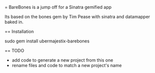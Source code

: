 = BareBones is a jump off for a Sinatra gemified app

Its based on the bones gem by Tim Pease with sinatra and datamapper baked in. 

== Installation

  sudo gem install ubermajestix-barebones

== TODO
* add code to generate a new project from this one
* rename files and code to match a new project's name